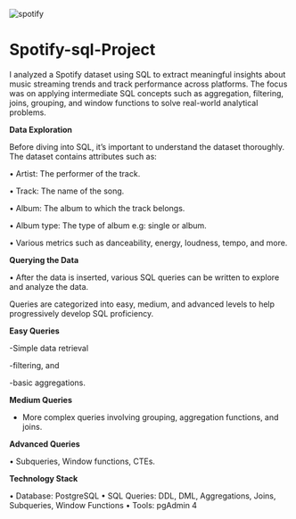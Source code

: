 
![spotify](https://github.com/user-attachments/assets/01f44b4e-60b1-408b-acb7-7f278f85b531)

# Spotify-sql-Project
I analyzed a Spotify dataset using SQL to extract meaningful insights about music streaming trends and track performance across platforms. The focus was on applying intermediate SQL concepts such as aggregation, filtering, joins, grouping, and window functions to solve real-world analytical problems.

**Data Exploration** 

Before diving into SQL, it’s important to understand the dataset thoroughly. The dataset contains 
attributes such as: 

• Artist: The performer of the track. 

• Track: The name of the song. 

• Album: The album to which the track belongs. 

• Album type: The type of album e.g: single or album. 

• Various metrics such as danceability, energy, loudness, tempo, and more. 

**Querying the Data** 

• After the data is inserted, various SQL queries can be written to explore and analyze the 
data.

Queries are categorized into easy, medium, and advanced levels to help 
progressively develop SQL proficiency. 

**Easy Queries** 

  -Simple data retrieval 
  
  -filtering, and 
  
  -basic aggregations.
  
**Medium Queries** 

- More complex queries involving grouping, aggregation functions, and joins. 

**Advanced Queries**

•  Subqueries, Window functions, CTEs.

**Technology Stack** 

• Database: PostgreSQL 
• SQL Queries: DDL, DML, Aggregations, Joins, Subqueries, Window Functions 
• Tools: pgAdmin 4 
